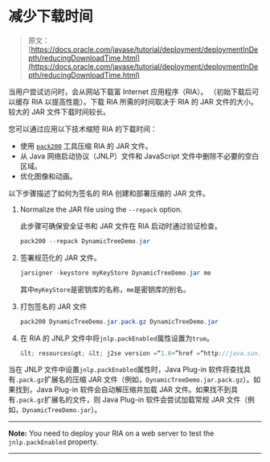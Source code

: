 # 减少下载时间

> 原文： [https://docs.oracle.com/javase/tutorial/deployment/deploymentInDepth/reducingDownloadTime.html](https://docs.oracle.com/javase/tutorial/deployment/deploymentInDepth/reducingDownloadTime.html)

当用户尝试访问时，会从网站下载富 Internet 应用程序（RIA）。 （初始下载后可以缓存 RIA 以提高性能）。下载 RIA 所需的时间取决于 RIA 的 JAR 文件的大小。较大的 JAR 文件下载时间较长。

您可以通过应用以下技术缩短 RIA 的下载时间：

*   使用 [`pack200`](https://docs.oracle.com/javase/8/docs/technotes/tools/windows/pack200.html) 工具压缩 RIA 的 JAR 文件。
*   从 Java 网络启动协议（JNLP）文件和 JavaScript 文件中删除不必要的空白区域。
*   优化图像和动画。

以下步骤描述了如何为签名的 RIA 创建和部署压缩的 JAR 文件。

1.  Normalize the JAR file using the `--repack` option.

    此步骤可确保安全证书和 JAR 文件在 RIA 启动时通过验证检查。

    ```java
    pack200 --repack DynamicTreeDemo.jar

    ```

2.  签署规范化的 JAR 文件。

    ```java
    jarsigner -keystore myKeyStore DynamicTreeDemo.jar me

    ```

    其中`myKeyStore`是密钥库的名称，`me`是密钥库的别名。
3.  打包签名的 JAR 文件

    ```java
    pack200 DynamicTreeDemo.jar.pack.gz DynamicTreeDemo.jar    

    ```

4.  在 RIA 的 JNLP 文件中将`jnlp.packEnabled`属性设置为`true`。

    ```java
    &lt; resources&gt; &lt; j2se version =“1.6+”href =“http://java.sun.com/products/autodl/j2se”max-heap-size =“128m”/&gt; &lt; jar href =“DynamicTreeDemo.jar”main =“true”/&gt; &lt; property name =“jnlp.packEnabled”value =“true”/&gt; &lt;！ -  ...  - &gt; &LT; /资源&GT; 
    ```

当在 JNLP 文件中设置`jnlp.packEnabled`属性时，Java Plug-in 软件将查找具有`.pack.gz`扩展名的压缩 JAR 文件（例如，`DynamicTreeDemo.jar.pack.gz`）。如果找到，Java Plug-in 软件会自动解压缩并加载 JAR 文件。如果找不到具有`.pack.gz`扩展名的文件，则 Java Plug-in 软件会尝试加载常规 JAR 文件（例如，`DynamicTreeDemo.jar`）。

* * *

**Note:** You need to deploy your RIA on a web server to test the `jnlp.packEnabled` property.

* * *